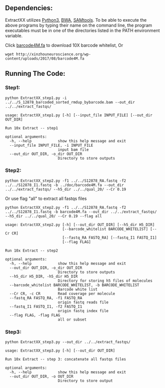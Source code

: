 ## Dependencies:
ExtractXX utilizes <a href="https://www.python.org/downloads/">Python3</a>, <a href="http://bio-bwa.sourceforge.net/">BWA</a>, <a href="http://samtools.sourceforge.net/">SAMtools</a>. To be able to execute the above programs by typing their name on the command line, the program executables must be in one of the directories listed in the PATH environment variable.


Click <a href="http://xinzhouneuroscience.org/wp-content/uploads/2017/08/barcode4M.fa.zip">barcode4M.fa</a> to download 10X barcode whitelist, 
Or 
```
wget http://xinzhouneuroscience.org/wp-content/uploads/2017/08/barcode4M.fa
```

## Running The Code:
### Step1:

```
python ExtractXX_step1.py -i ../../S_12878_barcoded_sorted_rmdup_bybarcode.bam --out_dir ../../extract_fastqs/ 
```
```
usage: ExtractXX_step1.py [-h] [--input_file INPUT_FILE] [--out_dir OUT_DIR]

Run 10x Extract -- step1

optional arguments:
  -h, --help            show this help message and exit
  --input_file INPUT_FILE, -i INPUT_FILE
                        input bam file
  --out_dir OUT_DIR, -o_dir OUT_DIR
                        Directory to store outputs
```
### Step2:

```
python ExtractXX_step2.py -f1 ../../S12878_RA.fastq -f2 ../../S12878_I1.fastq -b ../doc/barcode4M.fa --out_dir ../../extract_fastqs/ --h5_dir ../../qual_20/ --Cr 0.19 
```
Or use flag "all" to extract all fastqs files
```
python ExtractXX_step2.py -f1 ../../S12878_RA.fastq -f2 ../../S12878_I1.fastq -b barcode4M.fa --out_dir ../../extract_fastqs/ --h5_dir ../../qual_20/ --Cr 0.19 --flag all
```
```
usage: ExtractXX_step2.py [-h] [--out_dir OUT_DIR] [--h5_dir H5_DIR]
                          [--barcode_whitelist BARCODE_WHITELIST] [--Cr CR]
                          [--fastq_RA FASTQ_RA] [--fastq_I1 FASTQ_I1]
                          [--flag FLAG]

Run 10x Extract -- step2

optional arguments:
  -h, --help            show this help message and exit
  --out_dir OUT_DIR, -o_dir OUT_DIR
                        Directory to store outputs
  --h5_dir H5_DIR, -h5_dir H5_DIR
                        Directory for storing h5 files of molecules
  --barcode_whitelist BARCODE_WHITELIST, -b BARCODE_WHITELIST
                        Barcode white list
  --Cr CR, -c CR        Read coverage per molecule
  --fastq_RA FASTQ_RA, -f1 FASTQ_RA
                        origin fastq reads file
  --fastq_I1 FASTQ_I1, -f2 FASTQ_I1
                        origin fastq index file
  --flag FLAG, -flag FLAG
                        all or subset

```
### Step3:

```
python ExtractXX_step3.py --out_dir ../../extract_fastqs/
```
```
usage: ExtractXX_step3.py [-h] [--out_dir OUT_DIR]

Run 10x Extract -- step 3: concatenate all fastqs files

optional arguments:
  -h, --help            show this help message and exit
  --out_dir OUT_DIR, -o OUT_DIR
                        Directory to store output
```
